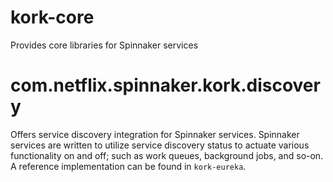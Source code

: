 # kork-core

Provides core libraries for Spinnaker services

# com.netflix.spinnaker.kork.discovery

Offers service discovery integration for Spinnaker services.
Spinnaker services are written to utilize service discovery status to actuate various functionality on and off;
such as work queues, background jobs, and so-on.
A reference implementation can be found in `kork-eureka`.
